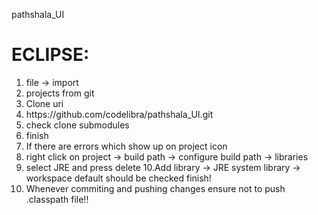 pathshala_UI
<H1>ECLIPSE:</H1>
<ol>
<li>file -> import</li>
<li>projects from git </li>
<li>Clone uri </li>
<li>https://github.com/codelibra/pathshala_UI.git </li>
<li>check clone submodules </li>
<li>finish </li>
<li>If there are errors which show up on project icon </li>
<li>right click on project -> build path -> configure build path -> libraries </li>
<li>select JRE and press delete 10.Add library -> JRE system library -> workspace default should be checked finish!</li>
<li>Whenever commiting and pushing changes ensure not to push .classpath file!!</li>
<ol>
